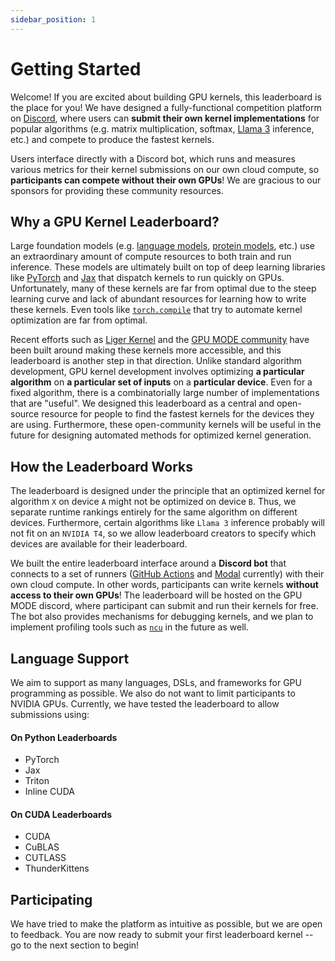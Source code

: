 ```yaml
---
sidebar_position: 1
---
```


# Getting Started
Welcome! If you are excited about building GPU kernels, this leaderboard is the place for you! We
have designed a fully-functional competition platform on [Discord](https://discord.com/), where users can **submit their own
kernel implementations** for popular algorithms (e.g. matrix multiplication, softmax, [Llama 3](https://ai.meta.com/blog/meta-llama-3/) inference, etc.) and compete to produce the fastest kernels.

Users interface directly with a Discord bot, which runs and measures various metrics for their
kernel submissions on our own cloud compute, so **participants can compete without their own GPUs**!
We are gracious to our sponsors for providing these community resources.

## Why a GPU Kernel Leaderboard?

Large foundation models (e.g. [language models](https://ai.meta.com/blog/meta-llama-3/), [protein models](https://www.evolutionaryscale.ai/blog/esm3-release), etc.) use an extraordinary 
amount of compute resources to both train and run inference. These models are ultimately built on
top of deep learning libraries like [PyTorch](https://pytorch.org/) and
[Jax](https://jax.readthedocs.io/en/latest/quickstart.html) that dispatch kernels to run quickly on
GPUs. Unfortunately, many of these kernels are far from optimal due to the steep learning curve and
lack of abundant resources for learning how to write these kernels. Even tools like
[`torch.compile`](https://pytorch.org/tutorials/intermediate/torch_compile_tutorial.html) that try to automate kernel optimization are far from optimal.

Recent efforts such as [Liger Kernel](https://github.com/linkedin/Liger-Kernel) and the [GPU MODE
community](https://www.youtube.com/channel/UCJgIbYl6C5no72a0NUAPcTA) have been built around making
these kernels more accessible, and this leaderboard is another step in that direction. Unlike
standard algorithm development, GPU kernel development involves optimizing **a particular
algorithm** on **a particular set of inputs** on a **particular device**. Even for a fixed
algorithm, there is a combinatorially large number of implementations that are "useful". We designed
this leaderboard as a central and open-source resource for people to find the fastest kernels for
the devices they are using. Furthermore, these open-community kernels will be useful in the future for
designing automated methods for optimized kernel generation.

## How the Leaderboard Works
The leaderboard is designed under the principle that an optimized kernel for algorithm `X` on device
`A` might not be optimized on device `B`. Thus, we separate runtime rankings entirely for the same
algorithm on different devices. Furthermore, certain algorithms like `Llama 3` inference probably
will not fit on an `NVIDIA T4`, so we allow leaderboard creators to specify which devices are
available for their leaderboard.

We built the entire leaderboard interface around a **Discord bot** that connects to a set of runners ([GitHub Actions](https://github.com/features/actions) and
[Modal](https://modal.com/) currently) with their own cloud compute. In other words, participants can write kernels
**without access to their own GPUs**! The leaderboard will be hosted on the GPU MODE discord, where
participant can submit and run their kernels for free. The bot also provides mechanisms for
debugging kernels, and we plan to implement profiling tools such as
[`ncu`](https://docs.nvidia.com/nsight-compute/NsightComputeCli/index.html) in the future as well.

## Language Support
We aim to support as many languages, DSLs, and frameworks for GPU programming as possible. We also
do not want to limit participants to NVIDIA GPUs. Currently, we have tested the leaderboard to allow
submissions using:

#### On Python Leaderboards
* PyTorch
* Jax
* Triton
* Inline CUDA

#### On CUDA Leaderboards
* CUDA
* CuBLAS
* CUTLASS
* ThunderKittens

## Participating
We have tried to make the platform as intuitive as possible, but we are open to feedback. You are
now ready to submit your first leaderboard kernel -- go to the next section to begin!


